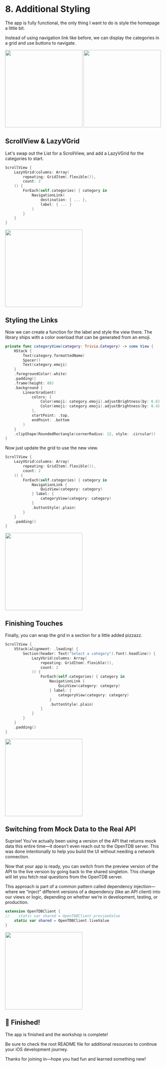 # 8. Additional Styling

The app is fully functional, the only thing I want to do is style the homepage a little bit.

Instead of using navigation link like before, we can display the categories in a grid and use buttons to navigate.

<img width=250 src="./swift_24.png">
<img width=250 src="./swift_25.png">

## ScrollView & LazyVGrid

Let's swap out the List for a ScrollView, and add a LazyVGrid for the categories to start.

```swift
ScrollView {
    LazyVGrid(columns: Array(
        repeating: GridItem(.flexible()),
        count: 2
    )) {
        ForEach(self.categories) { category in
            NavigationLink(
                destination: { ... },
                label: { ... }
            )
        }
    }
}
```

<img width=250 src="./swift_26.png">

## Styling the Links

Now we can create a function for the label and style the view there. The library ships with a color overload that can be generated from an emoji.


```swift
private func categoryView(category: Trivia.Category) -> some View {
    HStack {
        Text(category.formattedName)
        Spacer()
        Text(category.emoji)
    }
    .foregroundColor(.white)
    .padding()
    .frame(height: 80)
    .background {
        LinearGradient(
            colors: [
                Color(emoji: category.emoji).adjustBrightness(by: 0.6),
                Color(emoji: category.emoji).adjustBrightness(by: 0.4)
            ],
            startPoint: .top,
            endPoint: .bottom
        )
    }
    .clipShape(RoundedRectangle(cornerRadius: 12, style: .circular))
}
```

Now just update the grid to use the new view.

```swift
ScrollView {
    LazyVGrid(columns: Array(
        repeating: GridItem(.flexible()),
        count: 2
    )) {
        ForEach(self.categories) { category in
            NavigationLink {
                QuizView(category: category)
            } label: {
                categoryView(category: category)
            }
            .buttonStyle(.plain)
        }
    }
    .padding()
}
```

<img width=250 src="./swift_27.png">

## Finishing Touches

Finally, you can wrap the grid in a section for a little added pizzazz.

```swift
ScrollView {
    VStack(alignment: .leading) {
        Section(header: Text("Select a category").font(.headline)) {
            LazyVGrid(columns: Array(
                repeating: GridItem(.flexible()),
                count: 2
            )) {
                ForEach(self.categories) { category in
                    NavigationLink {
                        QuizView(category: category)
                    } label: {
                        categoryView(category: category)
                    }
                    .buttonStyle(.plain)
                }
            }
        }
    }
    .padding()
}
```

<img width=250 src="./swift_28.png">


## Switching from Mock Data to the Real API

Suprise! You’ve actually been using a version of the API that returns mock data this entire time—it doesn’t even reach out to the OpenTDB server. This was done intentionally to help you build the UI without needing a network connection.

Now that your app is ready, you can switch from the preview version of the API to the live version by going back to the shared singleton. This change will let you fetch real questions from the OpenTDB server.

This approach is part of a common pattern called dependency injection—where we “inject” different versions of a dependency (like an API client) into our views or logic, depending on whether we’re in development, testing, or production.

```swift
extension OpenTDBClient {
//    static var shared = OpenTDBClient.previewValue
    static var shared = OpenTDBClient.liveValue
}
```

<img width=250 src="./swift_29.png">

## 🎉 Finished!

The app is finished and the workshop is complete!

Be sure to check the root README file for additional resources to continue your iOS development journey.

Thanks for joining in—hope you had fun and learned something new!
